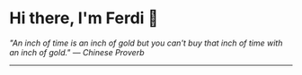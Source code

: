 <h1>Hi there, I'm Ferdi 👋</h1>

<p><em>
  "An inch of time is an inch of gold but you can't buy that inch of time with an inch of gold." — Chinese Proverb
</em></p>

---

